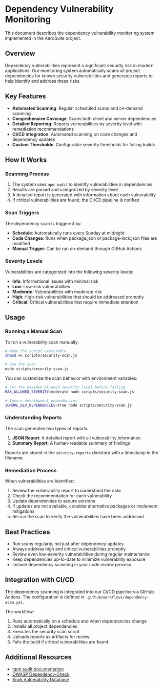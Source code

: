 # Dependency Vulnerability Monitoring

This document describes the dependency vulnerability monitoring system implemented in the AeroSuite project.

## Overview

Dependency vulnerabilities represent a significant security risk in modern applications. Our monitoring system automatically scans all project dependencies for known security vulnerabilities and generates reports to help identify and address these risks.

## Key Features

- **Automated Scanning**: Regular scheduled scans and on-demand scanning
- **Comprehensive Coverage**: Scans both client and server dependencies
- **Detailed Reporting**: Reports vulnerabilities by severity level with remediation recommendations
- **CI/CD Integration**: Automated scanning on code changes and dependency updates
- **Custom Thresholds**: Configurable severity thresholds for failing builds

## How It Works

### Scanning Process

1. The system uses `npm audit` to identify vulnerabilities in dependencies
2. Results are parsed and categorized by severity level
3. A detailed report is generated with information about each vulnerability
4. If critical vulnerabilities are found, the CI/CD pipeline is notified

### Scan Triggers

The dependency scan is triggered by:

- **Schedule**: Automatically runs every Sunday at midnight
- **Code Changes**: Runs when package.json or package-lock.json files are modified
- **Manual Trigger**: Can be run on-demand through GitHub Actions

### Severity Levels

Vulnerabilities are categorized into the following severity levels:

- **Info**: Informational issues with minimal risk
- **Low**: Low-risk vulnerabilities
- **Moderate**: Vulnerabilities with moderate risk
- **High**: High-risk vulnerabilities that should be addressed promptly
- **Critical**: Critical vulnerabilities that require immediate attention

## Usage

### Running a Manual Scan

To run a vulnerability scan manually:

```bash
# Make the script executable
chmod +x scripts/security-scan.js

# Run the scan
node scripts/security-scan.js
```

You can customize the scan behavior with environment variables:

```bash
# Set the maximum allowed severity level before failing
MAX_ALLOWED_SEVERITY=moderate node scripts/security-scan.js

# Ignore development dependencies
IGNORE_DEV_DEPENDENCIES=true node scripts/security-scan.js
```

### Understanding Reports

The scan generates two types of reports:

1. **JSON Report**: A detailed report with all vulnerability information
2. **Summary Report**: A human-readable summary of findings

Reports are stored in the `security-reports` directory with a timestamp in the filename.

### Remediation Process

When vulnerabilities are identified:

1. Review the vulnerability report to understand the risks
2. Check the recommendation for each vulnerability
3. Update dependencies to secure versions
4. If updates are not available, consider alternative packages or implement mitigations
5. Re-run the scan to verify the vulnerabilities have been addressed

## Best Practices

- Run scans regularly, not just after dependency updates
- Always address high and critical vulnerabilities promptly
- Review even low-severity vulnerabilities during regular maintenance
- Keep dependencies up-to-date to minimize vulnerability exposure
- Include dependency scanning in your code review process

## Integration with CI/CD

The dependency scanning is integrated into our CI/CD pipeline via GitHub Actions. The configuration is defined in `.github/workflows/dependency-scan.yml`.

The workflow:

1. Runs automatically on a schedule and when dependencies change
2. Installs all project dependencies
3. Executes the security scan script
4. Uploads reports as artifacts for review
5. Fails the build if critical vulnerabilities are found

## Additional Resources

- [npm audit documentation](https://docs.npmjs.com/cli/v8/commands/npm-audit)
- [OWASP Dependency-Check](https://owasp.org/www-project-dependency-check/)
- [Snyk Vulnerability Database](https://snyk.io/vuln) 